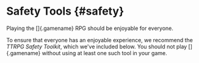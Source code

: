 # Safety Tools {#safety}

Playing the []{.gamename} RPG should be enjoyable for everyone.

To ensure that everyone has an enjoyable experience, we recommend the *TTRPG Safety Toolkit*,
which we've included below. You should not play []{.gamename} without using at least
one such tool in your game.
